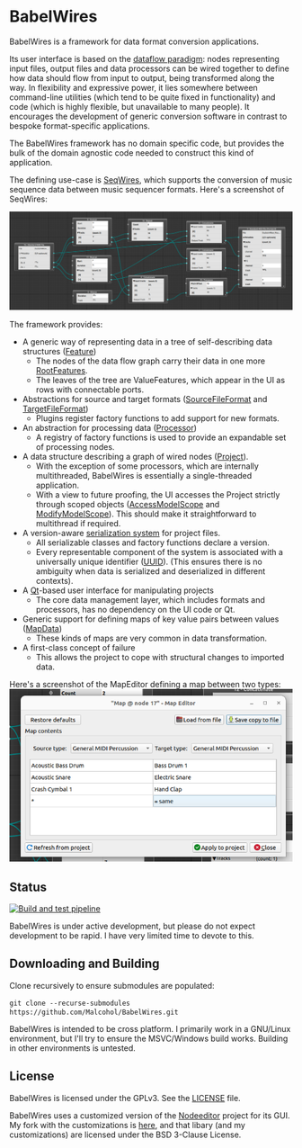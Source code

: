 # BabelWires

BabelWires is a framework for data format conversion applications.

Its user interface is based on the [dataflow paradigm](https://en.wikipedia.org/wiki/Dataflow_programming):
nodes representing input files, output files and data processors can be wired together to define how data should flow from input to output, being transformed along the way. 
In flexibility and expressive power, it lies somewhere between command-line utilities (which tend to be quite fixed in functionality) and code (which is highly flexible, but unavailable to many people).
It encourages the development of generic conversion software in contrast to bespoke format-specific applications.

The BabelWires framework has no domain specific code, but provides the bulk of the domain agnostic code needed to construct this kind of application.

The defining use-case is [SeqWires](https://github.com/Malcohol/SeqWires), which supports the conversion of music sequence data between music sequencer formats.
Here's a screenshot of SeqWires:

![Screenshot showing several nodes wired together](Docs/screenshot.png "SeqWires screenshot showing several nodes wired together")

The framework provides:
* A generic way of representing data in a tree of self-describing data structures ([Feature](https://github.com/Malcohol/BabelWires/blob/main/BabelWiresLib/Features/features.hpp))
    * The nodes of the data flow graph carry their data in one more [RootFeatures](https://github.com/Malcohol/BabelWires/blob/main/BabelWiresLib/Features/features.hpp).
    * The leaves of the tree are ValueFeatures, which appear in the UI as rows with connectable ports.
* Abstractions for source and target formats ([SourceFileFormat](https://github.com/Malcohol/BabelWires/blob/main/BabelWiresLib/FileFormat/sourceFileFormat.hpp) and [TargetFileFormat](https://github.com/Malcohol/BabelWires/blob/main/BabelWiresLib/FileFormat/targetFileFormat.hpp))
    * Plugins register factory functions to add support for new formats.
* An abstraction for processing data ([Processor](https://github.com/Malcohol/BabelWires/blob/main/BabelWiresLib/Processors/processor.hpp))
    * A registry of factory functions is used to provide an expandable set of processing nodes. 
* A data structure describing a graph of wired nodes ([Project](https://github.com/Malcohol/BabelWires/blob/main/BabelWiresLib/Project/project.hpp)).
    * With the exception of some processors, which are internally multithreaded, BabelWires is essentially a single-threaded application.
    * With a view to future proofing, the UI accesses the Project strictly through scoped objects ([AccessModelScope](https://github.com/Malcohol/BabelWires/blob/main/BabelWiresQtUi/ModelBridge/accessModelScope.hpp) and [ModifyModelScope](https://github.com/Malcohol/BabelWires/blob/main/BabelWiresQtUi/ModelBridge/modifyModelScope.hpp)). This should make it straightforward to multithread if required.
* A version-aware [serialization system](https://github.com/Malcohol/BabelWires/blob/main/Common/Serialization/serializable.hpp) for project files.
    * All serializable classes and factory functions declare a version.
    * Every representable component of the system is associated with a universally unique identifier ([UUID](https://en.wikipedia.org/wiki/Universally_unique_identifier)). (This ensures there is no ambiguity when data is serialized and deserialized in different contexts).
* A [Qt](https://en.wikipedia.org/wiki/Qt_(software))-based user interface for manipulating projects
    * The core data management layer, which includes formats and processors, has no dependency on the UI code or Qt.
* Generic support for defining maps of key value pairs between values ([MapData](https://github.com/Malcohol/BabelWires/blob/main/BabelWiresLib/Maps/mapData.hpp))
    * These kinds of maps are very common in data transformation. 
* A first-class concept of failure
    * This allows the project to cope with structural changes to imported data.

Here's a screenshot of the MapEditor defining a map between two types:
![Screenshot showing the MapEditor](Docs/mapEditor.png "Screenshot of the MapEditor")

## Status

[![Build and test pipeline](https://github.com/Malcohol/BabelWires/actions/workflows/ci.yml/badge.svg)](https://github.com/Malcohol/BabelWires/actions/workflows/ci.yml)

BabelWires is under active development, but please do not expect development to be rapid.
I have very limited time to devote to this.

## Downloading and Building

Clone recursively to ensure submodules are populated:

```
git clone --recurse-submodules https://github.com/Malcohol/BabelWires.git
```

BabelWires is intended to be cross platform.
I primarily work in a GNU/Linux environment, but I'll try to ensure the MSVC/Windows build works.
Building in other environments is untested.

## License

BabelWires is licensed under the GPLv3.
See the [LICENSE](LICENSE) file.

BabelWires uses a customized version of the [Nodeeditor](https://github.com/paceholder/nodeeditor) project for its GUI.
My fork with the customizations is [here](https://github.com/Malcohol/nodeeditor), and that libary (and my customizations) are licensed under the BSD 3-Clause License.

